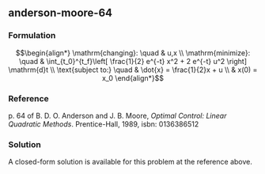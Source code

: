 ## anderson-moore-64

### Formulation
```math
\begin{align*}
\mathrm{changing}: \quad & u,x \\
\mathrm{minimize}: \quad & \int_{t_0}^{t_f}\left[ \frac{1}{2} e^{-t} x^2 + 2 e^{-t} u^2 \right] \mathrm{d}t \\
\text{subject to:} \quad & \dot{x} = \frac{1}{2}x + u \\
& x(0) = x_0
\end{align*}
```

### Reference
p. 64 of B. D. O. Anderson and J. B. Moore, *Optimal Control: Linear Quadratic Methods*. Prentice-Hall, 1989, isbn: 0136386512

### Solution
A closed-form solution is available for this problem at the reference above.